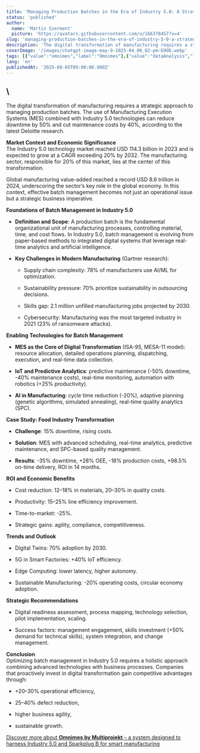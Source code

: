 ```yaml
---
title: 'Managing Production Batches in the Era of Industry 5.0: A Strategic Approach to Digital Transformation in Manufacturing'
status: 'published'
author:
  name: 'Martin Szerment'
  picture: 'https://avatars.githubusercontent.com/u/166378457?v=4'
slug: 'managing-production-batches-in-the-era-of-industry-5-0-a-strategic-approach-to-digital-transformation-in-manufacturing'
description: 'The digital transformation of manufacturing requires a strategic approach to managing production batches. The use of Manufacturing Execution Systems (MES) combined with Industry 5.0 technologies can reduce downtime by 50% and cut maintenance costs by 40%, according to the latest Deloitte research.'
coverImage: '/images/chatgpt-image-may-9-2025-04_06_02-pm-E0OD.webp'
tags: [{"value":"omnimes","label":"Omnimes"},{"value":"dataAnalysis","label":"Data Analysis"}]
lang: 'en'
publishedAt: '2025-08-05T09:00:00.000Z'
---
```


## \
The digital transformation of manufacturing requires a strategic approach to managing production batches. The use of Manufacturing Execution Systems (MES) combined with Industry 5.0 technologies can reduce downtime by 50% and cut maintenance costs by 40%, according to the latest Deloitte research.

**Market Context and Economic Significance**\
The Industry 5.0 technology market reached USD 114.3 billion in 2023 and is expected to grow at a CAGR exceeding 20% by 2032. The manufacturing sector, responsible for 20% of this market, lies at the center of this transformation.

Global manufacturing value-added reached a record USD 8.6 trillion in 2024, underscoring the sector’s key role in the global economy. In this context, effective batch management becomes not just an operational issue but a strategic business imperative.

**Foundations of Batch Management in Industry 5.0**

- **Definition and Scope**: A production batch is the fundamental organizational unit of manufacturing processes, controlling material, time, and cost flows. In Industry 5.0, batch management is evolving from paper-based methods to integrated digital systems that leverage real-time analytics and artificial intelligence.

- **Key Challenges in Modern Manufacturing** (Gartner research):

  - Supply chain complexity: 78% of manufacturers use AI/ML for optimization.

  - Sustainability pressure: 70% prioritize sustainability in outsourcing decisions.

  - Skills gap: 2.1 million unfilled manufacturing jobs projected by 2030.

  - Cybersecurity: Manufacturing was the most targeted industry in 2021 (23% of ransomware attacks).

**Enabling Technologies for Batch Management**

- **MES as the Core of Digital Transformation** (ISA-95, MESA-11 model): resource allocation, detailed operations planning, dispatching, execution, and real-time data collection.

- **IoT and Predictive Analytics**: predictive maintenance (-50% downtime, -40% maintenance costs), real-time monitoring, automation with robotics (+25% productivity).

- **AI in Manufacturing**: cycle time reduction (-20%), adaptive planning (genetic algorithms, simulated annealing), real-time quality analytics (SPC).

**Case Study: Food Industry Transformation**

- **Challenge**: 15% downtime, rising costs.

- **Solution**: MES with advanced scheduling, real-time analytics, predictive maintenance, and SPC-based quality management.

- **Results**: -35% downtime, +28% OEE, -18% production costs, +98.5% on-time delivery, ROI in 14 months.

**ROI and Economic Benefits**

- Cost reduction: 12–18% in materials, 20–30% in quality costs.

- Productivity: 15–25% line efficiency improvement.

- Time-to-market: -25%.

- Strategic gains: agility, compliance, competitiveness.

**Trends and Outlook**

- Digital Twins: 70% adoption by 2030.

- 5G in Smart Factories: +40% IoT efficiency.

- Edge Computing: lower latency, higher autonomy.

- Sustainable Manufacturing: -20% operating costs, circular economy adoption.

**Strategic Recommendations**

- Digital readiness assessment, process mapping, technology selection, pilot implementation, scaling.

- Success factors: management engagement, skills investment (+50% demand for technical skills), system integration, and change management.

**Conclusion**\
Optimizing batch management in Industry 5.0 requires a holistic approach combining advanced technologies with business processes. Companies that proactively invest in digital transformation gain competitive advantages through:

- +20–30% operational efficiency,

- 25–40% defect reduction,

- higher business agility,

- sustainable growth.

[Discover more about **Omnimes by Multiprojekt** – a system designed to harness Industry 5.0 and Sparkplug B for smart manufacturing](www.omnimes.com)